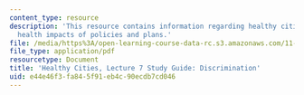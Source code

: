 ```yaml
---
content_type: resource
description: 'This resource contains information regarding healthy cities: Assessing
  health impacts of policies and plans.'
file: /media/https%3A/open-learning-course-data-rc.s3.amazonaws.com/11-s941-healthy-cities-assessing-health-impacts-of-policies-and-plans-spring-2016/e44e46f3fa845f91eb4c90ecdb7cd046_MIT11_S941S16_Class7Guide.pdf
file_type: application/pdf
resourcetype: Document
title: 'Healthy Cities, Lecture 7 Study Guide: Discrimination'
uid: e44e46f3-fa84-5f91-eb4c-90ecdb7cd046
---
```

